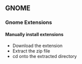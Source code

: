 ## GNOME

### Gnome Extensions

#### Manually install extensions

- Download the extension
- Extract the zip file
- cd onto the extracted directory
